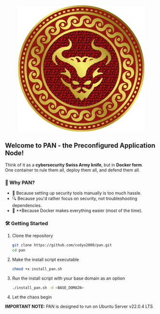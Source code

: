 <p align="center">
<img src="PAN.png" alt="drawing" width="420"/>
</p>

## Welcome to PAN - the Preconfigured Application Node!
Think of it as a **cybersecurity Swiss Army knife**, but in **Docker form**.  
One container to rule them all, deploy them all, and defend them all.  

### 🚀 Why PAN?  
- 🔧 Because setting up security tools manually is too much hassle.  
- 🔍 Because you'd rather focus on security, not troubleshooting dependencies.
- 🐳 **Because Docker makes everything easier (most of the time).  

### 🛠 Getting Started  
1. Clone the repository  
   ```sh
   git clone https://github.com/codyo2000/pan.git
   cd pan
   ```
2. Make the install script executable
   ```sh
   chmod +x install_pan.sh
   ```
3. Run the install script with your base domain as an option
   ```sh
   ./install_pan.sh -d <BASE_DOMAIN>
   ```
4. Let the chaos begin

**IMPORTANT NOTE:** PAN is designed to run on Ubuntu Server v22.0.4 LTS